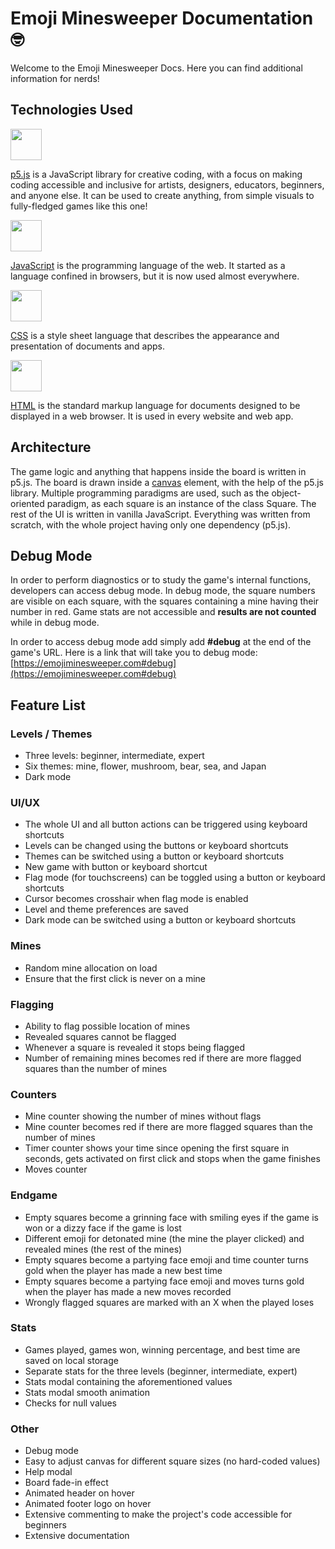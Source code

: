 # Emoji Minesweeper Documentation 🤓

Welcome to the Emoji Minesweeper Docs.
Here you can find additional information for nerds!

## Technologies Used

<a href="https://p5js.org/"><img src="https://github.com/michaelkolesidis/tech-icons/blob/main/icons/p5js/p5js.svg" height="50px"/></a>

[p5.js](https://p5js.org/) is a JavaScript library for creative coding, with a focus on making coding accessible and inclusive for artists, designers, educators, beginners, and anyone else. It can be used to create anything, from simple visuals to fully-fledged games like this one!

<a href="https://en.wikipedia.org/wiki/JavaScript"><img src="https://github.com/michaelkolesidis/tech-icons/blob/main/icons/javascript/javascript-original.svg" height="50px" /></a>

[JavaScript](https://en.wikipedia.org/wiki/JavaScript) is the programming language of the web. It started as a language confined in browsers, but it is now used almost everywhere.

<a href="https://en.wikipedia.org/wiki/CSS"><img src="https://github.com/michaelkolesidis/tech-icons/blob/main/icons/css3/css3-plain.svg" height="50px" /></a>

[CSS](https://en.wikipedia.org/wiki/CSS) is a style sheet language that describes the appearance and presentation of documents and apps.

<a href="https://en.wikipedia.org/wiki/HTML"><img src="https://github.com/michaelkolesidis/tech-icons/blob/main/icons/html5/html5-plain.svg" height="50px" /></a>

[HTML](https://en.wikipedia.org/wiki/HTML) is the standard markup language for documents designed to be displayed in a web browser. It is used in every website and web app.

## Architecture

The game logic and anything that happens inside the board is written in p5.js. The board is drawn inside a [canvas](https://developer.mozilla.org/en-US/docs/Web/API/Canvas_API) element, with the help of the p5.js library. Multiple programming paradigms are used, such as the object-oriented paradigm, as each square is an instance of the class Square. The rest of the UI is written in vanilla JavaScript. Everything was written from scratch, with the whole project having only one dependency (p5.js).

## Debug Mode

In order to perform diagnostics or to study the game's internal functions, developers can access debug mode. In debug mode, the square numbers are visible on each square, with the squares containing a mine having their number in red. Game stats are not accessible and **results are not counted** while in debug mode.

In order to access debug mode add simply add **#debug** at the end of the game's URL. Here is a link that will take you to debug mode: [https://emojiminesweeper.com#debug](https://emojiminesweeper.com#debug)

## Feature List

### Levels / Themes

- Three levels: beginner, intermediate, expert
- Six themes: mine, flower, mushroom, bear, sea, and Japan
- Dark mode

### UI/UX

- The whole UI and all button actions can be triggered using keyboard shortcuts
- Levels can be changed using the buttons or keyboard shortcuts
- Themes can be switched using a button or keyboard shortcuts
- New game with button or keyboard shortcut
- Flag mode (for touchscreens) can be toggled using a button or keyboard shortcuts
- Cursor becomes crosshair when flag mode is enabled
- Level and theme preferences are saved
- Dark mode can be switched using a button or keyboard shortcuts

### Mines

- Random mine allocation on load
- Ensure that the first click is never on a mine

### Flagging

- Ability to flag possible location of mines
- Revealed squares cannot be flagged
- Whenever a square is revealed it stops being flagged
- Number of remaining mines becomes red if there are more flagged squares than the number of mines

### Counters

- Mine counter showing the number of mines without flags
- Mine counter becomes red if there are more flagged squares than the number of mines
- Timer counter shows your time since opening the first square in seconds, gets activated on first click and stops when the game finishes
- Moves counter

### Endgame

- Empty squares become a grinning face with smiling eyes if the game is won or a dizzy face if the game is lost
- Different emoji for detonated mine (the mine the player clicked) and revealed mines (the rest of the mines)
- Empty squares become a partying face emoji and time counter turns gold when the player has made a new best time
- Empty squares become a partying face emoji and moves turns gold when the player has made a new moves recorded
- Wrongly flagged squares are marked with an X when the played loses

### Stats

- Games played, games won, winning percentage, and best time are saved on local storage
- Separate stats for the three levels (beginner, intermediate, expert)
- Stats modal containing the aforementioned values
- Stats modal smooth animation
- Checks for null values

### Other

- Debug mode
- Easy to adjust canvas for different square sizes (no hard-coded values)
- Help modal
- Board fade-in effect
- Animated header on hover
- Animated footer logo on hover
- Extensive commenting to make the project's code accessible for beginners
- Extensive documentation
